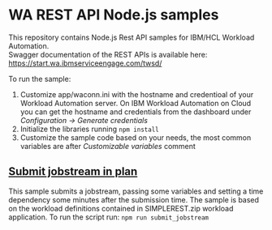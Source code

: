 # WA REST API Node.js samples
This repository contains Node.js Rest API samples for IBM/HCL Workload Automation.  
Swagger documentation of the REST APIs is available here: https://start.wa.ibmserviceengage.com/twsd/

To run the sample:

1. Customize app/waconn.ini with the hostname and credentioal of your Workload Automation server. On IBM Workload Automation on Cloud you can get the hostname and credentials from the dashboard under *Configuration -> Generate credentials*
2. Initialize the libraries running `npm install`
2. Customize the sample code based on your needs, the most common variables are after *Customizable variables* comment

## [Submit jobstream in plan](https://github.com/WAdev0/WA_REST_API_Node_samples/blob/master/app/submit_jobstream.js)

This sample submits a jobstream, passing some variables and setting a time dependency some minutes after the submission time. The sample is based on the workload definitions contained in SIMPLEREST.zip workload application.
To run the script run: `npm run submit_jobstream`